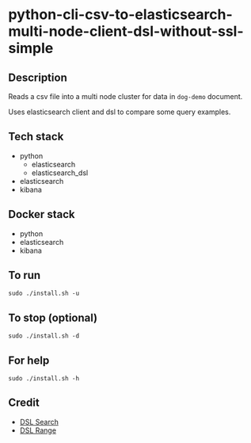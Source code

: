 # python-cli-csv-to-elasticsearch-multi-node-client-dsl-without-ssl-simple

## Description
Reads a csv file into a multi node cluster for data in `dog-demo` document.

Uses elasticsearch client and dsl to compare some query examples.

## Tech stack
- python
    - elasticsearch
    - elasticsearch_dsl
- elasticsearch
- kibana

## Docker stack
- python
- elasticsearch
- kibana

## To run
`sudo ./install.sh -u`

## To stop (optional)
`sudo ./install.sh -d`

## For help
`sudo ./install.sh -h`

## Credit
- [DSL Search](https://medium.com/@kartik.puri95/a-ninja-way-to-use-elasticsearch-with-python-40a1e841e859)
- [DSL Range](https://stackoverflow.com/questions/43368586/range-query-in-elasticsearch-dsl-by-integer-field)